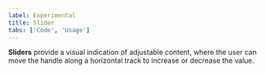 ```yaml
---
label: Experimental
title: Slider
tabs: ['Code', 'Usage']
---
```


<page-intro>**Sliders** provide a visual indication of adjustable content, where the user can move the handle along a horizontal track to increase or decrease the value.</page-intro>

<component 
    name="Slider"
    component="slider" 
    variation="slider"
    experimental="true"
    >
</component>
<component-docs component="slider"></component-docs>
